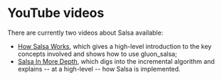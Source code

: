 # YouTube videos

There are currently two videos about Salsa available:

- [How Salsa Works](https://youtu.be/_muY4HjSqVw), which gives a
  high-level introduction to the key concepts involved and shows how
  to use gluon_salsa;
- [Salsa In More Depth](https://www.youtube.com/watch?v=i_IhACacPRY),
  which digs into the incremental algorithm and explains -- at a
  high-level -- how Salsa is implemented.

